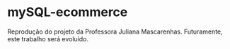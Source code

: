 # mySQL-ecommerce

Reprodução do projeto da Professora Juliana Mascarenhas. Futuramente, este trabalho será evoluído.
